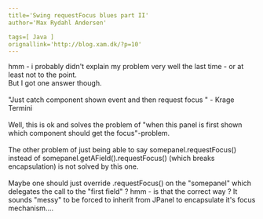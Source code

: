 ```yaml
---
title='Swing requestFocus blues part II'
author='Max Rydahl Andersen'

tags=[ Java ]
orignallink='http://blog.xam.dk/?p=10'
---
```

<div><p>hmm - i probably didn't explain my problem very well the last time - or at least not to the point. <br>
But I got one answer though.<br><br>
"Just catch component shown event and then request focus " - Krage Termini<br><br>
Well, this is ok and solves the problem of "when this panel is first shown which component should get the focus"-problem.<br><br>
The other problem of just being able to say somepanel.requestFocus() instead of somepanel.getAField().requestFocus() (which breaks encapsulation) is not solved by this one.<br><br>
Maybe one should just override .requestFocus() on the "somepanel" which delegates the call to the "first field" ? hmm - is that the correct way  ? It sounds "messy" to be forced to inherit from JPanel to encapsulate it's focus mechanism....</p></div>
